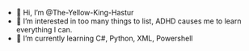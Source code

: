 - 👋 Hi, I’m @The-Yellow-King-Hastur
- 👀 I’m interested in too many things to list, ADHD causes me to learn everything I can.
- 🌱 I’m currently learning C#, Python, XML, Powershell

